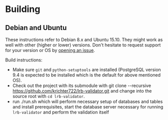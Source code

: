 # Building
## Debian and Ubuntu
These instructions refer to Debian 8.x and Ubuntu 15.10. They might work as
well with other (higher or lower) versions. Don't hesitate to request support
for your version or OS by
[opening an issue](https://github.com/krichter722/lrb-validator/issues/new).

Build instructions:

  * Make sure `git` and `python-setuptools` are
installed (PostgreSQL version 9.4 is expected to be installed which is the
default for above mentioned OS).
  * Check out the project with its submodule with
        git clone --recursive https://github.com/krichter722/lrb-validator.git
    and change into the source root with `cd lrb-validator`.
  * run
        ./run.sh
    which will perform necessary setup of databases and tables and install
    prerequisites, start the database server necessary for running
    `lrb-validator` and perform the validation itself
